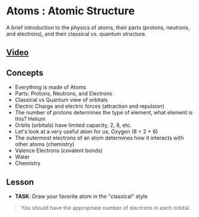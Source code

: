 # Atoms : Atomic Structure
A brief introduction to the physics of atoms, their parts (protons, neutrons, and electrons), and their classical vs. quantum structure.

## [Video](https://vimeo.com/1000458082)

## Concepts
- Everything is made of Atoms
- Parts: Protons, Neutrons, and Electrons
- Classical vs Quantum view of orbitals
- Electric Charge and electric forces (attraction and repulsion)
- The number of protons determines the type of element, what element is this? Helium
- Orbits (orbitals) have limited capacity, 2, 8, etc.
- Let's look at a very useful atom for us, Oxygen (8 = 2 + 6)
- The outermost electrons of an atom determines how it interacts with other atoms (chemistry)
- Valence Electrons (covalent bonds)
- Water
- Chemistry

## Lesson

- **TASK**: Draw your favorite atom in the "classical" style
> You should have the appropriate number of electrons in each orbital.